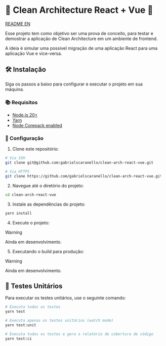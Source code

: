 # 🧹 Clean Architecture React + Vue 🚀

[README EN](README.md)

Esse projeto tem como objetivo ser uma prova de conceito, para testar e demostrar a aplicação de Clean Architecture em um ambiente de frontend.

A ideia é simular uma possível migração de uma aplicação React para uma aplicação Vue e vice-versa.

## 🛠️ Instalação

Siga os passos a baixo para configurar e executar o projeto em sua máquina.

### 📚 Requisitos

- [Node.js 20+](https://nodejs.org/)
- [Yarn](https://yarnpkg.com/getting-started/install)
- [Node Corepack enabled](https://github.com/nodejs/corepack#readme)

### 🚀 Configuração

1. Clone este repositório:

```bash
# Via SSH
git clone git@github.com:gabrielscaranello/clean-arch-react-vue.git

# Via HTTPS
git clone https://github.com/gabrielscaranello/clean-arch-react-vue.git
```

2. Navegue até o diretório do projeto:

```bash
cd clean-arch-react-vue
```

3. Instale as dependências do projeto:

```bash
yarn install
```

4. Execute o projeto:

> [!WARNING]  
> Ainda em desenvolvimento.

5. Executando o build para produção:

> [!WARNING]  
> Ainda em desenvolvimento.

## 🧪 Testes Unitários

Para executar os testes unitários, use o seguinte comando:

```bash
# Executa todos os testes
yarn test

# Executa apenas os testes unitários (watch mode)
yarn test:unit

# Executa todos os testes e gera o relatório de cobertura de código
yarn test:ci
```
